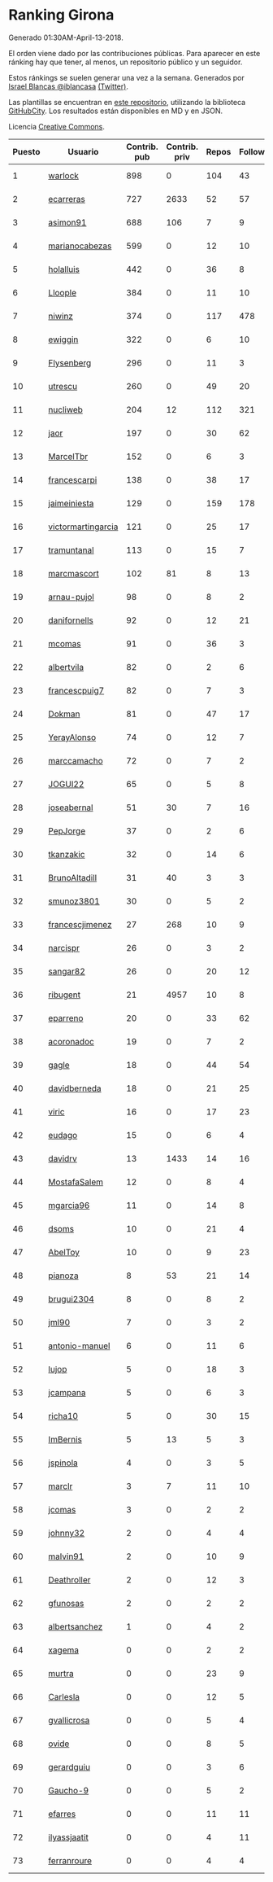 # Ranking Girona

Generado 01:30AM-April-13-2018.

El orden viene dado por las contribuciones públicas. Para aparecer en este ránking hay que tener, al menos, un repositorio público y un seguidor.

Estos ránkings se suelen generar una vez a la semana. Generados por [Israel Blancas @iblancasa](https://github.com/iblancasa/) [(Twitter)](https://twitter.com/iblancasa).

Las plantillas se encuentran en [este repositorio](https://github.com/iblancasa/GH-Spanish-Ranking), utilizando la biblioteca [GitHubCity](https://github.com/iblancasa/GitHubCity). Los resultados están disponibles en MD y en JSON.

Licencia [Creative Commons](https://creativecommons.org/licenses/by/4.0/).

| Puesto   |  Usuario  | Contrib. pub | Contrib. priv |Repos| Followers | Desde |  Avatar  |
|----------|-----------|--------------|---------------|-----|-----------|-------|----------|
|1|[warlock](https://github.com/warlock)|898|0|104|43|2010-02-03|![warlock](https://avatars2.githubusercontent.com/u/194981)|
|2|[ecarreras](https://github.com/ecarreras)|727|2633|52|57|2010-06-02|![ecarreras](https://avatars3.githubusercontent.com/u/294235)|
|3|[asimon91](https://github.com/asimon91)|688|106|7|9|2015-07-06|![asimon91](https://avatars3.githubusercontent.com/u/13195695)|
|4|[marianocabezas](https://github.com/marianocabezas)|599|0|12|10|2016-05-10|![marianocabezas](https://avatars0.githubusercontent.com/u/19290459)|
|5|[holalluis](https://github.com/holalluis)|442|0|36|8|2011-09-27|![holalluis](https://avatars1.githubusercontent.com/u/1082644)|
|6|[Lloople](https://github.com/Lloople)|384|0|11|10|2013-10-11|![Lloople](https://avatars2.githubusercontent.com/u/5665466)|
|7|[niwinz](https://github.com/niwinz)|374|0|117|478|2011-06-11|![niwinz](https://avatars0.githubusercontent.com/u/843689)|
|8|[ewiggin](https://github.com/ewiggin)|322|0|6|10|2011-03-08|![ewiggin](https://avatars1.githubusercontent.com/u/657517)|
|9|[Flysenberg](https://github.com/Flysenberg)|296|0|11|3|2017-09-22|![Flysenberg](https://avatars2.githubusercontent.com/u/32201366)|
|10|[utrescu](https://github.com/utrescu)|260|0|49|20|2012-07-20|![utrescu](https://avatars0.githubusercontent.com/u/2011002)|
|11|[nucliweb](https://github.com/nucliweb)|204|12|112|321|2012-01-05|![nucliweb](https://avatars1.githubusercontent.com/u/1307927)|
|12|[jaor](https://github.com/jaor)|197|0|30|62|2009-05-04|![jaor](https://avatars3.githubusercontent.com/u/80719)|
|13|[MarcelTbr](https://github.com/MarcelTbr)|152|0|6|3|2016-11-18|![MarcelTbr](https://avatars3.githubusercontent.com/u/23552041)|
|14|[francescarpi](https://github.com/francescarpi)|138|0|38|17|2010-05-26|![francescarpi](https://avatars2.githubusercontent.com/u/287872)|
|15|[jaimeiniesta](https://github.com/jaimeiniesta)|129|0|159|178|2008-03-09|![jaimeiniesta](https://avatars2.githubusercontent.com/u/2629)|
|16|[victormartingarcia](https://github.com/victormartingarcia)|121|0|25|17|2011-03-09|![victormartingarcia](https://avatars2.githubusercontent.com/u/659832)|
|17|[tramuntanal](https://github.com/tramuntanal)|113|0|15|7|2010-02-08|![tramuntanal](https://avatars0.githubusercontent.com/u/199462)|
|18|[marcmascort](https://github.com/marcmascort)|102|81|8|13|2013-02-14|![marcmascort](https://avatars2.githubusercontent.com/u/3595718)|
|19|[arnau-pujol](https://github.com/arnau-pujol)|98|0|8|2|2016-08-28|![arnau-pujol](https://avatars3.githubusercontent.com/u/21292745)|
|20|[danifornells](https://github.com/danifornells)|92|0|12|21|2012-12-03|![danifornells](https://avatars3.githubusercontent.com/u/2950939)|
|21|[mcomas](https://github.com/mcomas)|91|0|36|3|2013-05-15|![mcomas](https://avatars3.githubusercontent.com/u/4439719)|
|22|[albertvila](https://github.com/albertvila)|82|0|2|6|2011-03-24|![albertvila](https://avatars0.githubusercontent.com/u/688206)|
|23|[francescpuig7](https://github.com/francescpuig7)|82|0|7|3|2016-06-15|![francescpuig7](https://avatars3.githubusercontent.com/u/19941550)|
|24|[Dokman](https://github.com/Dokman)|81|0|47|17|2012-09-06|![Dokman](https://avatars1.githubusercontent.com/u/2290904)|
|25|[YerayAlonso](https://github.com/YerayAlonso)|74|0|12|7|2012-05-29|![YerayAlonso](https://avatars2.githubusercontent.com/u/1788228)|
|26|[marccamacho](https://github.com/marccamacho)|72|0|7|2|2014-04-24|![marccamacho](https://avatars1.githubusercontent.com/u/7396184)|
|27|[JOGUI22](https://github.com/JOGUI22)|65|0|5|8|2013-09-30|![JOGUI22](https://avatars0.githubusercontent.com/u/5580229)|
|28|[joseabernal](https://github.com/joseabernal)|51|30|7|16|2011-11-23|![joseabernal](https://avatars2.githubusercontent.com/u/1215598)|
|29|[PepJorge](https://github.com/PepJorge)|37|0|2|6|2013-03-08|![PepJorge](https://avatars1.githubusercontent.com/u/3807514)|
|30|[tkanzakic](https://github.com/tkanzakic)|32|0|14|6|2011-06-29|![tkanzakic](https://avatars0.githubusercontent.com/u/884028)|
|31|[BrunoAltadill](https://github.com/BrunoAltadill)|31|40|3|3|2015-12-29|![BrunoAltadill](https://avatars3.githubusercontent.com/u/16470099)|
|32|[smunoz3801](https://github.com/smunoz3801)|30|0|5|2|2014-03-09|![smunoz3801](https://avatars1.githubusercontent.com/u/6901243)|
|33|[francescjimenez](https://github.com/francescjimenez)|27|268|10|9|2012-05-30|![francescjimenez](https://avatars0.githubusercontent.com/u/1791741)|
|34|[narcispr](https://github.com/narcispr)|26|0|3|2|2011-05-19|![narcispr](https://avatars3.githubusercontent.com/u/798275)|
|35|[sangar82](https://github.com/sangar82)|26|0|20|12|2010-12-15|![sangar82](https://avatars1.githubusercontent.com/u/524030)|
|36|[ribugent](https://github.com/ribugent)|21|4957|10|8|2011-11-08|![ribugent](https://avatars1.githubusercontent.com/u/1180455)|
|37|[eparreno](https://github.com/eparreno)|20|0|33|62|2008-03-13|![eparreno](https://avatars1.githubusercontent.com/u/3028)|
|38|[acoronadoc](https://github.com/acoronadoc)|19|0|7|2|2011-06-01|![acoronadoc](https://avatars2.githubusercontent.com/u/822481)|
|39|[gagle](https://github.com/gagle)|18|0|44|54|2012-02-17|![gagle](https://avatars0.githubusercontent.com/u/1446052)|
|40|[davidberneda](https://github.com/davidberneda)|18|0|21|25|2012-04-12|![davidberneda](https://avatars0.githubusercontent.com/u/1636163)|
|41|[viric](https://github.com/viric)|16|0|17|23|2009-03-24|![viric](https://avatars1.githubusercontent.com/u/66664)|
|42|[eudago](https://github.com/eudago)|15|0|6|4|2011-05-25|![eudago](https://avatars2.githubusercontent.com/u/809916)|
|43|[davidrv](https://github.com/davidrv)|13|1433|14|16|2009-03-09|![davidrv](https://avatars2.githubusercontent.com/u/61644)|
|44|[MostafaSalem](https://github.com/MostafaSalem)|12|0|8|4|2016-05-03|![MostafaSalem](https://avatars1.githubusercontent.com/u/19169958)|
|45|[mgarcia96](https://github.com/mgarcia96)|11|0|14|8|2014-02-01|![mgarcia96](https://avatars1.githubusercontent.com/u/6561770)|
|46|[dsoms](https://github.com/dsoms)|10|0|21|4|2011-07-13|![dsoms](https://avatars3.githubusercontent.com/u/912243)|
|47|[AbelToy](https://github.com/AbelToy)|10|0|9|23|2009-10-31|![AbelToy](https://avatars2.githubusercontent.com/u/147130)|
|48|[pianoza](https://github.com/pianoza)|8|53|21|14|2013-02-28|![pianoza](https://avatars3.githubusercontent.com/u/3731130)|
|49|[brugui2304](https://github.com/brugui2304)|8|0|8|2|2015-09-07|![brugui2304](https://avatars2.githubusercontent.com/u/14168841)|
|50|[jml90](https://github.com/jml90)|7|0|3|2|2016-03-18|![jml90](https://avatars2.githubusercontent.com/u/17928538)|
|51|[antonio-manuel](https://github.com/antonio-manuel)|6|0|11|6|2015-04-09|![antonio-manuel](https://avatars0.githubusercontent.com/u/11867984)|
|52|[lujop](https://github.com/lujop)|5|0|18|3|2011-07-16|![lujop](https://avatars1.githubusercontent.com/u/920260)|
|53|[jcampana](https://github.com/jcampana)|5|0|6|3|2012-07-16|![jcampana](https://avatars3.githubusercontent.com/u/1982571)|
|54|[richa10](https://github.com/richa10)|5|0|30|15|2014-12-06|![richa10](https://avatars3.githubusercontent.com/u/10096428)|
|55|[ImBernis](https://github.com/ImBernis)|5|13|5|3|2016-05-28|![ImBernis](https://avatars3.githubusercontent.com/u/19626829)|
|56|[jspinola](https://github.com/jspinola)|4|0|3|5|2013-04-25|![jspinola](https://avatars3.githubusercontent.com/u/4253665)|
|57|[marclr](https://github.com/marclr)|3|7|11|10|2013-02-04|![marclr](https://avatars0.githubusercontent.com/u/3474291)|
|58|[jcomas](https://github.com/jcomas)|3|0|2|2|2013-12-30|![jcomas](https://avatars3.githubusercontent.com/u/6289333)|
|59|[johnny32](https://github.com/johnny32)|2|0|4|4|2013-03-20|![johnny32](https://avatars2.githubusercontent.com/u/3924718)|
|60|[malvin91](https://github.com/malvin91)|2|0|10|9|2014-02-27|![malvin91](https://avatars2.githubusercontent.com/u/6801363)|
|61|[Deathroller](https://github.com/Deathroller)|2|0|12|3|2014-06-18|![Deathroller](https://avatars3.githubusercontent.com/u/7921596)|
|62|[gfunosas](https://github.com/gfunosas)|2|0|2|2|2015-11-08|![gfunosas](https://avatars1.githubusercontent.com/u/15719214)|
|63|[albertsanchez](https://github.com/albertsanchez)|1|0|4|2|2014-04-08|![albertsanchez](https://avatars1.githubusercontent.com/u/7221778)|
|64|[xagema](https://github.com/xagema)|0|0|2|2|2012-05-23|![xagema](https://avatars2.githubusercontent.com/u/1770166)|
|65|[murtra](https://github.com/murtra)|0|0|23|9|2012-06-05|![murtra](https://avatars3.githubusercontent.com/u/1818725)|
|66|[Carlesla](https://github.com/Carlesla)|0|0|12|5|2012-06-18|![Carlesla](https://avatars0.githubusercontent.com/u/1863714)|
|67|[gvallicrosa](https://github.com/gvallicrosa)|0|0|5|4|2012-09-13|![gvallicrosa](https://avatars0.githubusercontent.com/u/2340232)|
|68|[ovide](https://github.com/ovide)|0|0|8|5|2013-02-01|![ovide](https://avatars3.githubusercontent.com/u/3451025)|
|69|[gerardguiu](https://github.com/gerardguiu)|0|0|3|6|2013-10-14|![gerardguiu](https://avatars2.githubusercontent.com/u/5679102)|
|70|[Gaucho-9](https://github.com/Gaucho-9)|0|0|5|2|2014-01-27|![Gaucho-9](https://avatars3.githubusercontent.com/u/6517150)|
|71|[efarres](https://github.com/efarres)|0|0|11|11|2014-03-04|![efarres](https://avatars0.githubusercontent.com/u/6848360)|
|72|[ilyassjaatit](https://github.com/ilyassjaatit)|0|0|4|11|2013-12-06|![ilyassjaatit](https://avatars0.githubusercontent.com/u/6122534)|
|73|[ferranroure](https://github.com/ferranroure)|0|0|4|4|2015-09-28|![ferranroure](https://avatars0.githubusercontent.com/u/14871012)|
